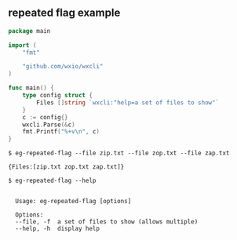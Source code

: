 ## repeated flag example

<!--tmpl,code=go:cat main.go -->
``` go 
package main

import (
	"fmt"

	"github.com/wxio/wxcli"
)

func main() {
	type config struct {
		Files []string `wxcli:"help=a set of files to show"`
	}
	c := config{}
	wxcli.Parse(&c)
	fmt.Printf("%+v\n", c)
}
```
<!--/tmpl-->

```
$ eg-repeated-flag --file zip.txt --file zop.txt --file zap.txt
```

<!--tmpl,code=plain:go run main.go --file zip.txt --file zop.txt --file zap.txt -->
``` plain 
{Files:[zip.txt zop.txt zap.txt]}
```
<!--/tmpl-->

```
$ eg-repeated-flag --help
```

<!--tmpl,code=plain:go build -o eg-repeated-flag && ./eg-repeated-flag --help ; rm eg-repeated-flag -->
``` plain 

  Usage: eg-repeated-flag [options]

  Options:
  --file, -f  a set of files to show (allows multiple)
  --help, -h  display help

```
<!--/tmpl-->
